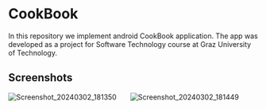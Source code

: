 # CookBook

In this repository we implement android CookBook application. The app was developed as a project for Software Technology course at Graz University of Technology.

## Screenshots
![Screenshot_20240302_181350](https://github.com/l-ilma/cookbook/assets/93844894/4aa4c21e-91d9-4962-b58f-494f479f5382) &nbsp; &nbsp; &nbsp; ![Screenshot_20240302_181449](https://github.com/l-ilma/cookbook/assets/93844894/696643d5-3e6a-4969-a5af-64a20295d212)




